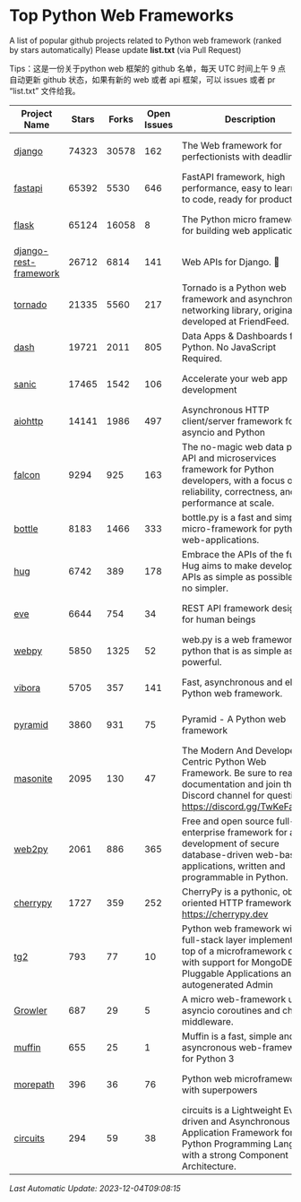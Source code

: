 # Top Python Web Frameworks
A list of popular github projects related to Python web framework (ranked by stars automatically)
Please update **list.txt** (via Pull Request)

Tips：这是一份关于python web 框架的 github 名单，每天 UTC 时间上午 9 点自动更新 github 状态，如果有新的 web 或者 api 框架，可以 issues 或者 pr “list.txt” 文件给我。

| Project Name | Stars | Forks | Open Issues | Description | Last Commit |
| ------------ | ----- | ----- | ----------- | ----------- | ----------- |
| [django](https://github.com/django/django) | 74323 | 30578 | 162 | The Web framework for perfectionists with deadlines. | 2023-12-04 08:24:31 |
| [fastapi](https://github.com/tiangolo/fastapi) | 65392 | 5530 | 646 | FastAPI framework, high performance, easy to learn, fast to code, ready for production | 2023-11-30 20:48:22 |
| [flask](https://github.com/pallets/flask) | 65124 | 16058 | 8 | The Python micro framework for building web applications. | 2023-11-15 21:03:05 |
| [django-rest-framework](https://github.com/encode/django-rest-framework) | 26712 | 6814 | 141 | Web APIs for Django. 🎸 | 2023-11-30 11:07:36 |
| [tornado](https://github.com/tornadoweb/tornado) | 21335 | 5560 | 217 | Tornado is a Python web framework and asynchronous networking library, originally developed at FriendFeed. | 2023-11-29 03:18:59 |
| [dash](https://github.com/plotly/dash) | 19721 | 2011 | 805 | Data Apps & Dashboards for Python. No JavaScript Required. | 2023-12-01 19:07:19 |
| [sanic](https://github.com/sanic-org/sanic) | 17465 | 1542 | 106 |  Accelerate your web app development  | Build fast. Run fast. | 2023-12-03 14:54:24 |
| [aiohttp](https://github.com/aio-libs/aiohttp) | 14141 | 1986 | 497 | Asynchronous HTTP client/server framework for asyncio and Python | 2023-12-03 23:26:55 |
| [falcon](https://github.com/falconry/falcon) | 9294 | 925 | 163 | The no-magic web data plane API and microservices framework for Python developers, with a focus on reliability, correctness, and performance at scale. | 2023-12-01 21:33:16 |
| [bottle](https://github.com/bottlepy/bottle) | 8183 | 1466 | 333 | bottle.py is a fast and simple micro-framework for python web-applications. | 2022-09-05 15:24:52 |
| [hug](https://github.com/hugapi/hug) | 6742 | 389 | 178 | Embrace the APIs of the future. Hug aims to make developing APIs as simple as possible, but no simpler. | 2023-06-30 13:14:01 |
| [eve](https://github.com/pyeve/eve) | 6644 | 754 | 34 | REST API framework designed for human beings | 2023-07-10 07:05:49 |
| [webpy](https://github.com/webpy/webpy) | 5850 | 1325 | 52 | web.py is a web framework for python that is as simple as it is powerful.  | 2023-11-18 05:21:44 |
| [vibora](https://github.com/vibora-io/vibora) | 5705 | 357 | 141 | Fast, asynchronous and elegant Python web framework. | 2019-02-11 10:54:12 |
| [pyramid](https://github.com/Pylons/pyramid) | 3860 | 931 | 75 | Pyramid - A Python web framework | 2023-09-14 21:55:43 |
| [masonite](https://github.com/MasoniteFramework/masonite) | 2095 | 130 | 47 | The Modern And Developer Centric Python Web Framework. Be sure to read the documentation and join the Discord channel for questions: https://discord.gg/TwKeFahmPZ | 2023-10-29 02:20:15 |
| [web2py](https://github.com/web2py/web2py) | 2061 | 886 | 365 | Free and open source full-stack enterprise framework for agile development of secure database-driven web-based applications, written and programmable in Python. | 2023-11-20 03:50:24 |
| [cherrypy](https://github.com/cherrypy/cherrypy) | 1727 | 359 | 252 | CherryPy is a pythonic, object-oriented HTTP framework.      https://cherrypy.dev | 2023-08-04 13:52:17 |
| [tg2](https://github.com/TurboGears/tg2) | 793 | 77 | 10 | Python web framework with full-stack layer implemented on top of a microframework core with support for MongoDB, Pluggable Applications and autogenerated Admin | 2023-05-30 13:59:15 |
| [Growler](https://github.com/pyGrowler/Growler) | 687 | 29 | 5 | A micro web-framework using asyncio coroutines and chained middleware. | 2020-03-08 07:51:41 |
| [muffin](https://github.com/klen/muffin) | 655 | 25 | 1 | Muffin is a fast, simple and asyncronous web-framework for Python 3 | 2023-10-11 08:53:36 |
| [morepath](https://github.com/morepath/morepath) | 396 | 36 | 76 | Python web microframework with superpowers | 2022-05-29 18:09:39 |
| [circuits](https://github.com/circuits/circuits) | 294 | 59 | 38 | circuits is a Lightweight Event driven and Asynchronous Application Framework for the Python Programming Language with a strong Component Architecture. | 2023-02-07 19:39:20 |

*Last Automatic Update: 2023-12-04T09:08:15*